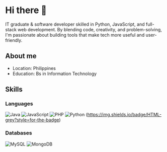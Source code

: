 # Hi there 👋

IT graduate & software developer skilled in Python, JavaScript, and full-stack web development. By blending code, creativity, and problem-solving, I'm passionate about building tools that make tech more useful and user-friendly.

## About me
- Location: Philippines
- Education: Bs in Information Technology

## Skills

### Languages
![Java](https://img.shields.io/badge/Java-white?style=for-the-badge&logo=eclipseide&logoColor=orange)
![JavaScript](https://img.shields.io/badge/JavaScript-F0DB4F?style=for-the-badge&logo=javascript&logoColor=323330)
![PHP](https://img.shields.io/badge/PHP-777BB3?style=for-the-badge&logo=php&logoColor=white)
![Python](https://img.shields.io/badge/Python-4B8BBE?style=for-the-badge&logo=Python&logoColor=FFD43B)
(https://img.shields.io/badge/HTML-grey?style=for-the-badge)

### Databases
![MySQL](https://img.shields.io/badge/MySQL-3E6E93?style=for-the-badge&logo=mysql&logoColor=white)
![MongoDB](https://img.shields.io/badge/MongoDB-0FA14C?style=for-the-badge&logo=mongodb&logoColor=white)


<!--
**Gnvd21/Gnvd21** is a ✨ _special_ ✨ repository because its `README.md` (this file) appears on your GitHub profile.

Here are some ideas to get you started:

- 🔭 I’m currently working on ...
- 🌱 I’m currently learning ...
- 👯 I’m looking to collaborate on ...
- 🤔 I’m looking for help with ...
- 💬 Ask me about ...
- 📫 How to reach me: ...
- 😄 Pronouns: ...
- ⚡ Fun fact: ...
-->
